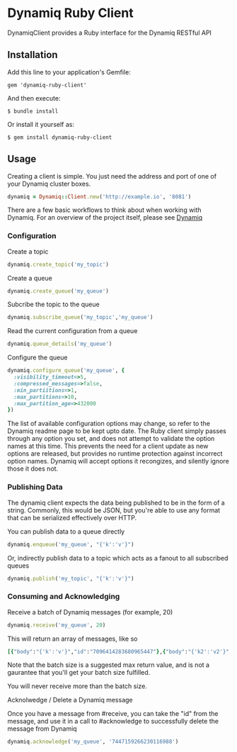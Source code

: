 # Dynamiq Ruby Client

DynamiqClient provides a Ruby interface for the Dynamiq RESTful API 

## Installation

Add this line to your application's Gemfile:

    gem 'dynamiq-ruby-client'

And then execute:

    $ bundle install

Or install it yourself as:

    $ gem install dynamiq-ruby-client

## Usage

Creating a client is simple. You just need the address and port of one of your Dynamiq cluster boxes.

```ruby
dynamiq = Dynamiq::Client.new('http://example.io', '8081')
```

There are a few basic workflows to think about when working with Dynamiq. For an overview of the project itself, please see [Dynamiq](http://github.com/Tapjoy/dynamiq)

### Configuration

Create a topic

```ruby
dynamiq.create_topic('my_topic')
```

Create a queue

```ruby
dynamiq.create_queue('my_queue')
```

Subcribe the topic to the queue

```ruby
dynamiq.subscribe_queue('my_topic','my_queue')
```

Read the current configuration from a queue

```ruby
dynamiq.queue_details('my_queue')
```

Configure the queue

```ruby
dynamiq.configure_queue('my_queue', {
  :visibility_timeout=>5,
  :compressed_messages=>false,
  :min_partiitions=>1,
  :max_partitions=>10,
  :max_partition_age=>432000
})
```

The list of available configuration options may change, so refer to the Dynamiq readme page to be kept upto date. The Ruby client simply passes through any option you set, and does not attempt to validate the option names at this time. This prevents the need for a client update as new options are released, but provides no runtime protection against incorrect option names. Dynamiq will accept options it recongizes, and silently ignore those it does not.

### Publishing Data

The dynamiq client expects the data being published to be in the form of a string. Commonly, this would be JSON, but you're able to use any format that can be serialized effectively over HTTP.

You can publish data to a queue directly

```ruby
dynamiq.enqueue('my_queue', "{'k':'v'}")
```

Or, indirectly publish data to a topic which acts as a fanout to all subscribed queues

```ruby
dynamiq.publish('my_topic', "{'k':'v'}")
```

### Consuming and Acknowledging

Receive a batch of Dynamiq messages (for example, 20)

```ruby
dynamiq.receive('my_queue', 20)
```

This will return an array of messages, like so

```ruby
[{"body":"{'k':'v'}","id":"7096414283680965447"},{"body":"{'k2':'v2'}","id":"7447159266230116988"}]
```

Note that the batch size is a suggested max return value, and is not a gaurantee that you'll get your batch size fulfilled. 

You will never receive more than the batch size.

Acknolwedge / Delete a Dynamiq message

Once you have a message from #receive, you can take the "id" from the message, and use it in a call to #acknowledge to successfully delete the message from Dynamiq

```ruby
dynamiq.acknowledge('my_queue', '7447159266230116988')
```

